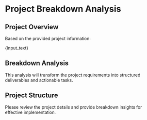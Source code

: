 # Project Breakdown Analysis

## Project Overview

Based on the provided project information:

{input_text}

## Breakdown Analysis

This analysis will transform the project requirements into structured deliverables and actionable tasks.

## Project Structure

Please review the project details and provide breakdown insights for effective implementation.